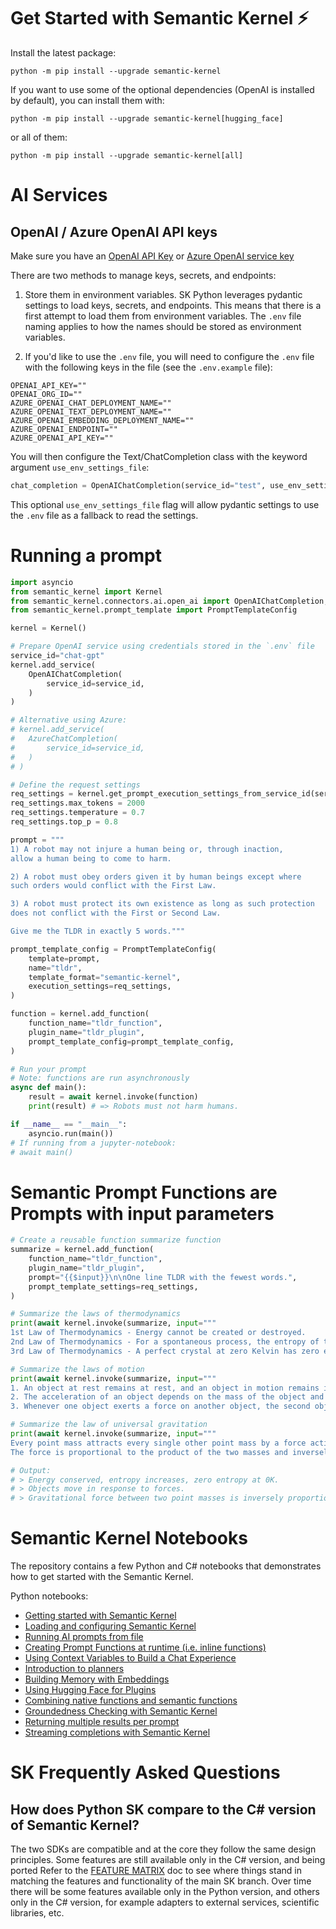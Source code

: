 # Get Started with Semantic Kernel ⚡

Install the latest package:

    python -m pip install --upgrade semantic-kernel

If you want to use some of the optional dependencies (OpenAI is installed by default), you can install them with:

    python -m pip install --upgrade semantic-kernel[hugging_face]

or all of them:

    python -m pip install --upgrade semantic-kernel[all]

# AI Services

## OpenAI / Azure OpenAI API keys

Make sure you have an
[OpenAI API Key](https://platform.openai.com) or
[Azure OpenAI service key](https://learn.microsoft.com/azure/cognitive-services/openai/quickstart?pivots=rest-api)

There are two methods to manage keys, secrets, and endpoints:

1. Store them in environment variables. SK Python leverages pydantic settings to load keys, secrets, and endpoints. This means that there is a first attempt to load them from environment variables. The `.env` file naming applies to how the names should be stored as environment variables.

2. If you'd like to use the `.env` file, you will need to configure the `.env` file with the following keys in the file (see the `.env.example` file):

```
OPENAI_API_KEY=""
OPENAI_ORG_ID=""
AZURE_OPENAI_CHAT_DEPLOYMENT_NAME=""
AZURE_OPENAI_TEXT_DEPLOYMENT_NAME=""
AZURE_OPENAI_EMBEDDING_DEPLOYMENT_NAME=""
AZURE_OPENAI_ENDPOINT=""
AZURE_OPENAI_API_KEY=""
```

You will then configure the Text/ChatCompletion class with the keyword argument `use_env_settings_file`:

```python
chat_completion = OpenAIChatCompletion(service_id="test", use_env_settings_file=True)
```

This optional `use_env_settings_file` flag will allow pydantic settings to use the `.env` file as a fallback to read the settings.

# Running a prompt

```python
import asyncio
from semantic_kernel import Kernel
from semantic_kernel.connectors.ai.open_ai import OpenAIChatCompletion, AzureChatCompletion
from semantic_kernel.prompt_template import PromptTemplateConfig

kernel = Kernel()

# Prepare OpenAI service using credentials stored in the `.env` file
service_id="chat-gpt"
kernel.add_service(
    OpenAIChatCompletion(
        service_id=service_id,
    )
)

# Alternative using Azure:
# kernel.add_service(
#   AzureChatCompletion(
#       service_id=service_id,
#   )
# )

# Define the request settings
req_settings = kernel.get_prompt_execution_settings_from_service_id(service_id)
req_settings.max_tokens = 2000
req_settings.temperature = 0.7
req_settings.top_p = 0.8

prompt = """
1) A robot may not injure a human being or, through inaction,
allow a human being to come to harm.

2) A robot must obey orders given it by human beings except where
such orders would conflict with the First Law.

3) A robot must protect its own existence as long as such protection
does not conflict with the First or Second Law.

Give me the TLDR in exactly 5 words."""

prompt_template_config = PromptTemplateConfig(
    template=prompt,
    name="tldr",
    template_format="semantic-kernel",
    execution_settings=req_settings,
)

function = kernel.add_function(
    function_name="tldr_function",
    plugin_name="tldr_plugin",
    prompt_template_config=prompt_template_config,
)

# Run your prompt
# Note: functions are run asynchronously
async def main():
    result = await kernel.invoke(function)
    print(result) # => Robots must not harm humans.

if __name__ == "__main__":
    asyncio.run(main())
# If running from a jupyter-notebook:
# await main()
```

# **Semantic Prompt Functions** are Prompts with input parameters

```python
# Create a reusable function summarize function
summarize = kernel.add_function(
    function_name="tldr_function",
    plugin_name="tldr_plugin",
    prompt="{{$input}}\n\nOne line TLDR with the fewest words.",
    prompt_template_settings=req_settings,
)

# Summarize the laws of thermodynamics
print(await kernel.invoke(summarize, input="""
1st Law of Thermodynamics - Energy cannot be created or destroyed.
2nd Law of Thermodynamics - For a spontaneous process, the entropy of the universe increases.
3rd Law of Thermodynamics - A perfect crystal at zero Kelvin has zero entropy."""))

# Summarize the laws of motion
print(await kernel.invoke(summarize, input="""
1. An object at rest remains at rest, and an object in motion remains in motion at constant speed and in a straight line unless acted on by an unbalanced force.
2. The acceleration of an object depends on the mass of the object and the amount of force applied.
3. Whenever one object exerts a force on another object, the second object exerts an equal and opposite on the first."""))

# Summarize the law of universal gravitation
print(await kernel.invoke(summarize, input="""
Every point mass attracts every single other point mass by a force acting along the line intersecting both points.
The force is proportional to the product of the two masses and inversely proportional to the square of the distance between them."""))

# Output:
# > Energy conserved, entropy increases, zero entropy at 0K.
# > Objects move in response to forces.
# > Gravitational force between two point masses is inversely proportional to the square of the distance between them.
```

# Semantic Kernel Notebooks

The repository contains a few Python and C# notebooks that demonstrates how to
get started with the Semantic Kernel.

Python notebooks:

- [Getting started with Semantic Kernel](./samples/getting_started/00-getting-started.ipynb)
- [Loading and configuring Semantic Kernel](./samples/getting_started/01-basic-loading-the-kernel.ipynb)
- [Running AI prompts from file](./samples/getting_started/02-running-prompts-from-file.ipynb)
- [Creating Prompt Functions at runtime (i.e. inline functions)](./samples/getting_started/03-prompt-function-inline.ipynb)
- [Using Context Variables to Build a Chat Experience](./samples/getting_started/04-kernel-arguments-chat.ipynb)
- [Introduction to planners](./samples/getting_started/05-using-the-planner.ipynb)
- [Building Memory with Embeddings](./samples/getting_started/06-memory-and-embeddings.ipynb)
- [Using Hugging Face for Plugins](./samples/getting_started/07-hugging-face-for-plugins.ipynb)
- [Combining native functions and semantic functions](./samples/getting_started/08-native-function-inline.ipynb)
- [Groundedness Checking with Semantic Kernel](./samples/getting_started/09-groundedness-checking.ipynb)
- [Returning multiple results per prompt](./samples/getting_started/10-multiple-results-per-prompt.ipynb)
- [Streaming completions with Semantic Kernel](./samples/getting_started/11-streaming-completions.ipynb)

# SK Frequently Asked Questions

## How does Python SK compare to the C# version of Semantic Kernel?

The two SDKs are compatible and at the core they follow the same design principles.
Some features are still available only in the C# version, and being ported
Refer to the [FEATURE MATRIX](../FEATURE_MATRIX.md) doc to see where
things stand in matching the features and functionality of the main SK branch.
Over time there will be some features available only in the Python version, and
others only in the C# version, for example adapters to external services,
scientific libraries, etc.
